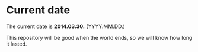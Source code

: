 # Current date

The current date is **2014.03.30.** (YYYY.MM.DD.)

This repository will be good when the world ends, so we will know how long it lasted.